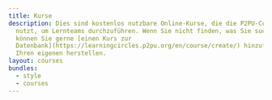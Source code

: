 ```yaml
---
title: Kurse
description: Dies sind kostenlos nutzbare Online-Kurse, die die P2PU-Community
  nutzt, um Lernteams durchzuführen. Wenn Sie nicht finden, was Sie suchen,
  können Sie gerne [einen Kurs zur
  Datenbank](https://learningcircles.p2pu.org/en/course/create/) hinzufügen oder
  Ihren eigenen herstellen.
layout: courses
bundles:
  - style
  - courses
---
```

